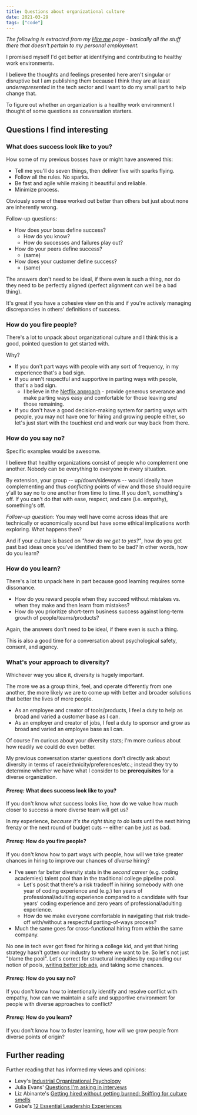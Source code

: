 ```yaml
---
title: Questions about organizational culture
date: 2021-03-29
tags: ["code"]
---
```


_The following is extracted from my [Hire me](/hire-me/) page -
basically all the stuff there that doesn't pertain to my personal employment._

I promised myself I'd get better at identifying and contributing to healthy work environments.

I believe the thoughts and feelings presented here aren't singular or disruptive
but I am publishing them because I think they are at least _underrepresented_ in the tech sector
and I want to do my small part to help change that.

To figure out whether an organization is a healthy work environment I thought of some questions as conversation starters.

## Questions I find interesting

### What does success look like to you?

How some of my previous bosses have or might have answered this:

- Tell me you'll do seven things, then deliver five with sparks flying.
- Follow all the rules. No sparks.
- Be fast and agile while making it beautiful and reliable.
- Minimize process.

Obviously some of these worked out better than others but just about none are inherently wrong.

Follow-up questions:

- How does _your_ boss define success?
  - How do you know?
  - How do successes and failures play out?
- How do your peers define success?
  - (same)
- How does your customer define success?
  - (same)

The answers don't need to be ideal, if there even is such a thing, nor do they need to be perfectly aligned (perfect alignment can well be a bad thing).

It's great if you have a cohesive view on this and if you're actively managing discrepancies in others' definitions of success.

### How do you fire people?

There's a lot to unpack about organizational culture and I think this is a good, pointed question to get started with.

Why?

- If you don't part ways with people with any sort of frequency, in my experience that's a bad sign.
- If you aren't respectful and supportive in parting ways with people, that's a bad sign.
  - I believe in the [Netflix approach](https://jobs.netflix.com/culture) - provide generous severance and make parting ways easy and comfortable for those leaving _and_ those remaining.
- If you don't have a good decision-making system for parting ways with people,
  you may not have one for hiring and growing people either,
  so let's just start with the touchiest end and work our way back from there.

### How do you say no?

Specific examples would be awesome.

I believe that healthy organizations consist of people who complement one another.
Nobody can be everything to everyone in every situation.

By extension, your group -- up/down/sideways -- would ideally have complementing and thus _conflicting_ points of view
and those should require y'all to say no to one another from time to time.
If you don't, something's off. If you can't do that with ease, respect, and care (i.e. empathy), something's off.

_Follow-up question:_ You may well have come across ideas that are technically or economically sound but have some ethical implications worth exploring.
What happens then?

And if your culture is based on _"how do we get to yes?"_, how do you get past bad ideas once you've identified them to be bad?
In other words, how do you learn?

### How do you learn?

There's a lot to unpack here in part because good learning requires some dissonance.

- How do you reward people when they succeed without mistakes vs. when they make and then learn from mistakes?
- How do you prioritize short-term business success against long-term growth of people/teams/products?

Again, the answers don't need to be ideal, if there even is such a thing.

This is also a good time for a conversation about psychological safety, consent, and agency.

### What's your approach to diversity?

Whichever way you slice it, diversity is hugely important.

The more we as a group think, feel, and operate differently from one another,
the more likely we are to come up with better and broader solutions that better the lives of more people.

- As an employee and creator of tools/products, I feel a duty to help as broad and varied a customer base as I can.
- As an employer and creator of jobs, I feel a duty to sponsor and grow as broad and varied an employee base as I can.

Of course I'm curious about your diversity stats; I'm more curious about how readily we could do even better.

My previous conversation starter questions don't directly ask about diversity in terms of race/ethnicity/preferences/etc.;
instead they try to determine whether we have what I consider to be **prerequisites** for a diverse organization.

#### _Prereq:_ What does success look like to you?

If you don't know what success looks like, how do we value how much closer to success a more diverse team will get us?

In my experience, _because it's the right thing to do_ lasts until the next hiring frenzy or the next round of budget cuts
-- either can be just as bad.

#### _Prereq:_ How do you fire people?

If you don't know how to part ways with people, how will we take greater chances in hiring to improve our chances of _diverse_ hiring?

- I've seen far better diversity stats in the _second career_ (e.g. coding academies) talent pool than in the traditional college pipeline pool.
  - Let's posit that there's a risk tradeoff in hiring somebody with one year of coding experience and (e.g.) ten years of professional/adulting experience
    compared to a candidate with four years' coding experience and zero years of professional/adulting experience.
  - How do we make everyone comfortable in navigating that risk trade-off with/without a respectful parting-of-ways process?
- Much the same goes for cross-functional hiring from within the same company.

No one in tech ever got fired for hiring a college kid, and yet that hiring strategy hasn't gotten our industry to where we want to be.
So let's not just "blame the pool".
Let's correct for structural inequities by expanding our notion of pools,
[writing better job ads](https://textio.ai/1000-different-people-the-same-words-6149b5a1f351),
and taking some chances.

#### _Prereq:_ How do you say no?

If you don't know how to intentionally identify and resolve conflict with empathy,
how can we maintain a safe and supportive environment for people with diverse approaches to conflict?

#### _Prereq:_ How do you learn?

If you don't know how to foster learning, how will we grow people from diverse points of origin?

## Further reading

Further reading that has informed my views and opinions:

- Levy's [Industrial Organizational Psychology](https://www.powells.com/book/-9781429242295)
- Julia Evans' [Questions I'm asking in intervews](https://jvns.ca/blog/2013/12/30/questions-im-asking-in-interviews/)
- Liz Abinante's [Getting hired without getting burned: Sniffing for culture smells](http://lizabinante.com/blog/getting-hired-without-getting-burned/)
- Gabe's [12 Essential Leadership Experiences](https://g-rand.com/2018/12/10/12-essential-leadership-experiences/)
